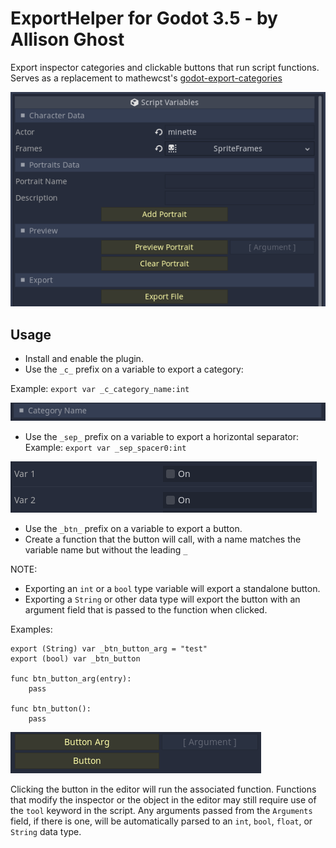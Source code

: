 
# ExportHelper for Godot 3.5 - by Allison Ghost

Export inspector categories and clickable buttons that run script functions.
Serves as a replacement to mathewcst's [godot-export-categories](https://github.com/mathewcst/godot-export-categories)

![cover](./img/Preview.png "Preview")

## Usage

- Install and enable the plugin.
- Use the `_c_` prefix on a variable to export a category:

Example: ```export var _c_category_name:int```

![cover](./img/category.png "Categories")

- Use the `_sep_` prefix on a variable to export a horizontal separator:
Example: ```export var _sep_spacer0:int```

![cover](./img/separator.png "Separators")

- Use the `_btn_` prefix on a variable to export a button.
- Create a function that the button will call, with a name matches the variable name but without the leading `_`

NOTE:
- Exporting an `int` or a `bool` type variable will export a standalone button.
- Exporting a `String` or other data type will export the button with an argument field that is passed to the function when clicked.

Examples:
```
export (String) var _btn_button_arg = "test"
export (bool) var _btn_button

func btn_button_arg(entry):
	pass

func btn_button():
	pass

```
![cover](./img/buttons.png "Buttons")

Clicking the button in the editor will run the associated function. Functions that modify the inspector or the object in the editor may still require use of the `tool` keyword in the script. Any arguments passed from the `Arguments` field, if there is one, will be automatically parsed to an `int`, `bool`, `float`, or `String` data type.
